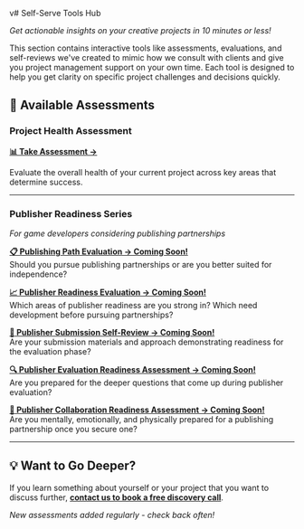 v# Self-Serve Tools Hub

*Get actionable insights on your creative projects in 10 minutes or less!*

This section contains interactive tools like assessments, evaluations, and self-reviews we've created to mimic how we consult with clients and give you project management support on your own time. Each tool is designed to help you get clarity on specific project challenges and decisions quickly.

## 🎯 Available Assessments

### Project Health Assessment
**[📊 Take Assessment →](https://ali-ip20vxic.scoreapp.com)**

Evaluate the overall health of your current project across key areas that determine success.

---

### Publisher Readiness Series
*For game developers considering publishing partnerships*

**[📋 Publishing Path Evaluation → Coming Soon!](https://formsandphases.github.io/creative-project-management-resources/self-serve-assessments/publisher-path-evaluation.html)**  
Should you pursue publishing partnerships or are you better suited for independence?

**[📈 Publisher Readiness Evaluation → Coming Soon!](https://formsandphases.github.io/creative-project-management-resources/self-serve-assessments/publisher-readiness-evaluation.html)**  
Which areas of publisher readiness are you strong in? Which need development before pursuing partnerships?

**[📝 Publisher Submission Self-Review → Coming Soon!](your-link-here)**  
Are your submission materials and approach demonstrating readiness for the evaluation phase?

**[🔍 Publisher Evaluation Readiness Assessment → Coming Soon!](your-link-here)**  
Are you prepared for the deeper questions that come up during publisher evaluation?

**[🤝 Publisher Collaboration Readiness Assessment → Coming Soon!](your-link-here)**  
Are you mentally, emotionally, and physically prepared for a publishing partnership once you secure one?

---

## 💡 Want to Go Deeper?

If you learn something about yourself or your project that you want to discuss further, **[contact us to book a free discovery call]([your-contact-info](https://www.formsandphases.com/))**.

*New assessments added regularly - check back often!*
